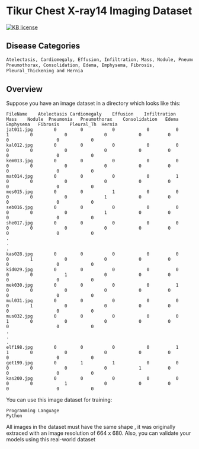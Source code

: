 # Tikur Chest X-ray14 Imaging Dataset

[![KB license](https://img.shields.io/badge/license-KB-brightgreen.svg)](#)

## Disease Categories

```bash
Atelectasis, Cardiomegaly, Effusion, Infiltration, Mass, Nodule, Pneumonia,
Pneumothorax, Consolidation, Edema, Emphysema, Fibrosis, 
Pleural_Thickening and Hernia
```

## Overview

Suppose you have an image dataset in a directory which looks like this:

```
FileName	Atelectasis	Cardiomegaly	Effusion	Infiltration	Mass	Nodule	Pneumonia	Pneumothorax	Consolidation	Edema	Emphysema	Fibrosis	Pleural_Th	Hernia
jat011.jpg	      0 	    0    	    0     	     0 	        0	    1	     0   	      0	             0	          0 	     0      	  0 	             0	          0
kal012.jpg	      0 	    0    	    0     	     0 	        0	    0	     0   	      0	             0	          0 	     0      	  0 	             0	          0
kem013.jpg	      0 	    0    	    0     	     0 	        0	    0	     0   	      0	             0	          0 	     0      	  0 	             0	          0
mat014.jpg	      0 	    0    	    0     	     0 	        1	    0	     0   	      0	             0	          0 	     0      	  0 	             0	          0
mes015.jpg	      0 	    0    	    1     	     0 	        0	    0	     0   	      0	             1	          0 	     0      	  0 	             0	          0
seb016.jpg	      0 	    0    	    0     	     0 	        0	    0	     0   	      0	             1	          0 	     0      	  0 	             0	          0
she017.jpg	      0 	    0    	    0     	     0 	        0	    0	     0   	      0	             0	          0 	     0      	  0 	             0	          0
.
.
.
kas028.jpg	      0 	    0    	    0     	     0 	        0	    0	     1   	      0	             0	          0 	     0      	  0 	             0	          0
kid029.jpg	      0 	    0    	    0     	     0 	        0	    0	     0   	      1	             0	          0 	     0      	  0 	             0	          0
mek030.jpg	      0 	    0    	    0     	     0 	        1	    0	     0   	      0	             0	          0 	     0      	  0 	             0	          0
mul031.jpg	      0 	    0    	    0     	     0 	        0	    0	     1   	      0	             0	          0 	     0      	  0 	             0	          0
mus032.jpg	      0 	    0    	    0     	     0 	        0	    1	     0   	      0	             0	          0 	     0      	  0 	             0	          0
.
.
.
elf198.jpg	      0 	    0    	    0     	     0 	        1	    1	     0   	      0	             0	          0 	     0      	  0 	             0	          0
get199.jpg	      0 	    1    	    1     	     0 	        0	    0	     0   	      0	             0	          1 	     0      	  0 	             0	          0
kas200.jpg	      0 	    0    	    0     	     0 	        0	    0	     0   	      1	             0	          0 	     0      	  0 	             0	          0

```

You can use this image dataset for training:

```
Programming Language
Python 

 ```

All images in the dataset must have the same shape , it was originally extraced with an image resolution of 664 x 680.
Also, you can validate your models using this real-world dataset

